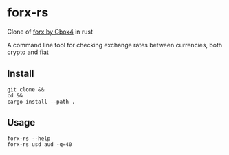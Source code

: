 # forx-rs

Clone of [forx by Gbox4](https://github.com/Gbox4/forx) in rust

A command line tool for checking exchange rates between currencies, both crypto and fiat

## Install

```
git clone &&
cd &&
cargo install --path .
```

## Usage

```
forx-rs --help
forx-rs usd aud -q=40
```
